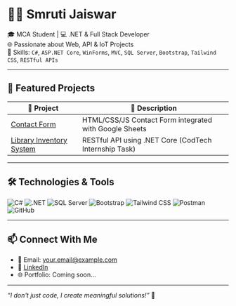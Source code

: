 # 👩‍💻 Smruti Jaiswar

🎓 MCA Student | 💻 .NET & Full Stack Developer  
🌐 Passionate about Web, API & IoT Projects  
🔧 Skills: `C#`, `ASP.NET Core`, `WinForms`, `MVC`, `SQL Server`, `Bootstrap`, `Tailwind CSS`, `RESTful APIs`

---

## 🚀 Featured Projects

| 🔗 Project | 📂 Description |
|-----------|----------------|
| [Contact Form](https://github.com/Smruti9022/Contact-Form) | HTML/CSS/JS Contact Form integrated with Google Sheets |
| [Library Inventory System](https://github.com/Smruti9022/LibraryInventorySystem) | RESTful API using .NET Core (CodTech Internship Task) |

---

## 🛠️ Technologies & Tools

![C#](https://img.shields.io/badge/C%23-%23239120?style=flat&logo=c-sharp&logoColor=white)
![.NET](https://img.shields.io/badge/.NET-512BD4?style=flat&logo=dotnet&logoColor=white)
![SQL Server](https://img.shields.io/badge/SQL%20Server-CC2927?style=flat&logo=microsoft-sql-server&logoColor=white)
![Bootstrap](https://img.shields.io/badge/Bootstrap-563D7C?style=flat&logo=bootstrap&logoColor=white)
![Tailwind CSS](https://img.shields.io/badge/TailwindCSS-38B2AC?style=flat&logo=tailwind-css&logoColor=white)
![Postman](https://img.shields.io/badge/Postman-FF6C37?style=flat&logo=postman&logoColor=white)
![GitHub](https://img.shields.io/badge/GitHub-181717?style=flat&logo=github&logoColor=white)

---

## 📫 Connect With Me

- 📧 Email: your.email@example.com
- 💼 [LinkedIn](https://www.linkedin.com/in/smruti9022/)
- 🌐 Portfolio: Coming soon...

---

_“I don't just code, I create meaningful solutions!”_ 🌱
